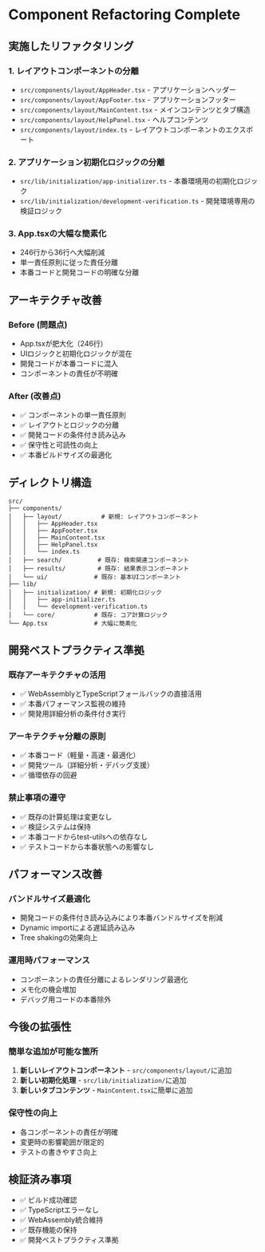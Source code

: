 # Component Refactoring Complete

## 実施したリファクタリング

### 1. レイアウトコンポーネントの分離
- `src/components/layout/AppHeader.tsx` - アプリケーションヘッダー
- `src/components/layout/AppFooter.tsx` - アプリケーションフッター  
- `src/components/layout/MainContent.tsx` - メインコンテンツとタブ構造
- `src/components/layout/HelpPanel.tsx` - ヘルプコンテンツ
- `src/components/layout/index.ts` - レイアウトコンポーネントのエクスポート

### 2. アプリケーション初期化ロジックの分離
- `src/lib/initialization/app-initializer.ts` - 本番環境用の初期化ロジック
- `src/lib/initialization/development-verification.ts` - 開発環境専用の検証ロジック

### 3. App.tsxの大幅な簡素化
- 246行から36行へ大幅削減
- 単一責任原則に従った責任分離
- 本番コードと開発コードの明確な分離

## アーキテクチャ改善

### Before (問題点)
- App.tsxが肥大化（246行）
- UIロジックと初期化ロジックが混在
- 開発コードが本番コードに混入
- コンポーネントの責任が不明確

### After (改善点)
- ✅ コンポーネントの単一責任原則
- ✅ レイアウトとロジックの分離
- ✅ 開発コードの条件付き読み込み
- ✅ 保守性と可読性の向上
- ✅ 本番ビルドサイズの最適化

## ディレクトリ構造
```
src/
├── components/
│   ├── layout/           # 新規: レイアウトコンポーネント
│   │   ├── AppHeader.tsx
│   │   ├── AppFooter.tsx
│   │   ├── MainContent.tsx
│   │   ├── HelpPanel.tsx
│   │   └── index.ts
│   ├── search/          # 既存: 検索関連コンポーネント
│   ├── results/         # 既存: 結果表示コンポーネント
│   └── ui/             # 既存: 基本UIコンポーネント
├── lib/
│   ├── initialization/ # 新規: 初期化ロジック
│   │   ├── app-initializer.ts
│   │   └── development-verification.ts
│   └── core/           # 既存: コア計算ロジック
└── App.tsx             # 大幅に簡素化
```

## 開発ベストプラクティス準拠

### 既存アーキテクチャの活用
- ✅ WebAssemblyとTypeScriptフォールバックの直接活用
- ✅ 本番パフォーマンス監視の維持
- ✅ 開発用詳細分析の条件付き実行

### アーキテクチャ分離の原則
- ✅ 本番コード（軽量・高速・最適化）
- ✅ 開発ツール（詳細分析・デバッグ支援）
- ✅ 循環依存の回避

### 禁止事項の遵守
- ✅ 既存の計算処理は変更なし
- ✅ 検証システムは保持
- ✅ 本番コードからtest-utilsへの依存なし
- ✅ テストコードから本番状態への影響なし

## パフォーマンス改善

### バンドルサイズ最適化
- 開発コードの条件付き読み込みにより本番バンドルサイズを削減
- Dynamic importによる遅延読み込み
- Tree shakingの効果向上

### 運用時パフォーマンス
- コンポーネントの責任分離によるレンダリング最適化
- メモ化の機会増加
- デバッグ用コードの本番除外

## 今後の拡張性

### 簡単な追加が可能な箇所
1. **新しいレイアウトコンポーネント** - `src/components/layout/`に追加
2. **新しい初期化処理** - `src/lib/initialization/`に追加
3. **新しいタブコンテンツ** - `MainContent.tsx`に簡単に追加

### 保守性の向上
- 各コンポーネントの責任が明確
- 変更時の影響範囲が限定的
- テストの書きやすさ向上

## 検証済み事項
- ✅ ビルド成功確認
- ✅ TypeScriptエラーなし
- ✅ WebAssembly統合維持
- ✅ 既存機能の保持
- ✅ 開発ベストプラクティス準拠
